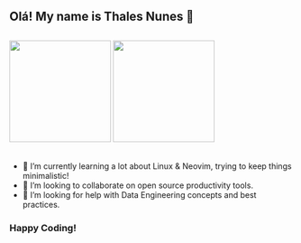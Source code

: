 ## Olá! My name is Thales Nunes 👋
##

<div>
  <img height="180em" src="https://github-readme-stats.vercel.app/api?username=thalesnunes&show_icons=true&theme=dracula&include_all_commits=true&count_private=true"/>
  <img height="180em" src="https://github-readme-stats.vercel.app/api/top-langs/?username=thalesnunes&layout=compact&langs_count=3&theme=dracula"/>
</div><br/>

- 🔭 I’m currently learning a lot about Linux & Neovim, trying to keep things minimalistic!
- 👯 I’m looking to collaborate on open source productivity tools.
- 🤔 I’m looking for help with Data Engineering concepts and best practices.

### Happy Coding!

